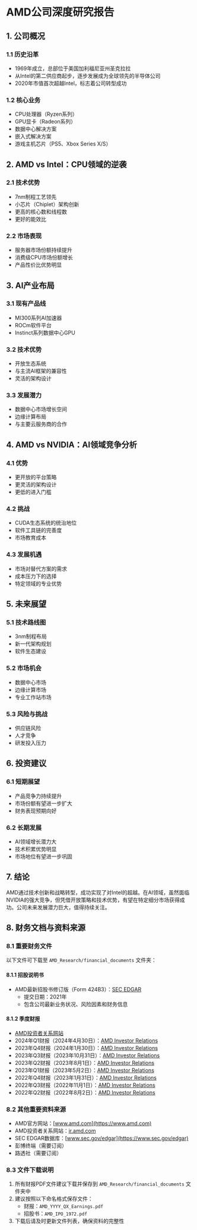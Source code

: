 # AMD公司深度研究报告

## 1. 公司概况
### 1.1 历史沿革
- 1969年成立，总部位于美国加利福尼亚州圣克拉拉
- 从Intel的第二供应商起步，逐步发展成为全球领先的半导体公司
- 2020年市值首次超越Intel，标志着公司转型成功

### 1.2 核心业务
- CPU处理器（Ryzen系列）
- GPU显卡（Radeon系列）
- 数据中心解决方案
- 嵌入式解决方案
- 游戏主机芯片（PS5、Xbox Series X/S）

## 2. AMD vs Intel：CPU领域的逆袭
### 2.1 技术优势
- 7nm制程工艺领先
- 小芯片（Chiplet）架构创新
- 更高的核心数和线程数
- 更好的能效比

### 2.2 市场表现
- 服务器市场份额持续提升
- 消费级CPU市场份额增长
- 产品性价比优势明显

## 3. AI产业布局
### 3.1 现有产品线
- MI300系列AI加速器
- ROCm软件平台
- Instinct系列数据中心GPU

### 3.2 技术优势
- 开放生态系统
- 与主流AI框架的兼容性
- 灵活的架构设计

### 3.3 发展潜力
- 数据中心市场增长空间
- 边缘计算布局
- 与主要云服务商的合作

## 4. AMD vs NVIDIA：AI领域竞争分析
### 4.1 优势
- 更开放的平台策略
- 更灵活的架构设计
- 更低的进入门槛

### 4.2 挑战
- CUDA生态系统的统治地位
- 软件工具链的完善度
- 市场教育成本

### 4.3 发展机遇
- 市场对替代方案的需求
- 成本压力下的选择
- 特定领域的专业优势

## 5. 未来展望
### 5.1 技术路线图
- 3nm制程布局
- 新一代架构规划
- 软件生态建设

### 5.2 市场机会
- 数据中心市场
- 边缘计算市场
- 专业工作站市场

### 5.3 风险与挑战
- 供应链风险
- 人才竞争
- 研发投入压力

## 6. 投资建议
### 6.1 短期展望
- 产品竞争力持续提升
- 市场份额有望进一步扩大
- 财务表现预期向好

### 6.2 长期发展
- AI领域增长潜力大
- 技术积累优势明显
- 市场地位有望进一步巩固

## 7. 结论
AMD通过技术创新和战略转型，成功实现了对Intel的超越。在AI领域，虽然面临NVIDIA的强大竞争，但凭借开放策略和技术优势，有望在特定细分市场获得成功。公司未来发展潜力巨大，值得持续关注。

## 8. 财务文档与资料来源
### 8.1 重要财务文件
以下文件可下载至 `AMD_Research/financial_documents` 文件夹：

#### 8.1.1 招股说明书
- AMD最新招股书修订版（Form 424B3）：[SEC EDGAR](https://www.sec.gov/Archives/edgar/data/2488/000119312521071625/d83168d424b3.htm)
  - 提交日期：2021年
  - 包含公司最新业务状况、风险因素和财务信息

#### 8.1.2 季度财报
- [AMD投资者关系网站](https://ir.amd.com/)
- 2024年Q1财报（2024年4月30日）：[AMD Investor Relations](https://ir.amd.com/news-events/press-releases/detail/1065/amd-reports-first-quarter-2024-financial-results)
- 2023年Q4财报（2024年1月30日）：[AMD Investor Relations](https://ir.amd.com/news-events/press-releases/detail/1057/amd-reports-fourth-quarter-and-full-year-2023-financial-results)
- 2023年Q3财报（2023年10月31日）：[AMD Investor Relations](https://ir.amd.com/news-events/press-releases/detail/1049/amd-reports-third-quarter-2023-financial-results)
- 2023年Q2财报（2023年8月1日）：[AMD Investor Relations](https://ir.amd.com/news-events/press-releases/detail/1041/amd-reports-second-quarter-2023-financial-results)
- 2023年Q1财报（2023年5月2日）：[AMD Investor Relations](https://ir.amd.com/news-events/press-releases/detail/1033/amd-reports-first-quarter-2023-financial-results)
- 2022年Q4财报（2023年1月31日）：[AMD Investor Relations](https://ir.amd.com/news-events/press-releases/detail/1025/amd-reports-fourth-quarter-and-full-year-2022-financial-results)
- 2022年Q3财报（2022年11月1日）：[AMD Investor Relations](https://ir.amd.com/news-events/press-releases/detail/1017/amd-reports-third-quarter-2022-financial-results)
- 2022年Q2财报（2022年8月2日）：[AMD Investor Relations](https://ir.amd.com/news-events/press-releases/detail/1009/amd-reports-second-quarter-2022-financial-results)

### 8.2 其他重要资料来源
- AMD官方网站：[www.amd.com](https://www.amd.com)
- AMD投资者关系网站：[ir.amd.com](https://ir.amd.com)
- SEC EDGAR数据库：[www.sec.gov/edgar](https://www.sec.gov/edgar)
- 彭博终端（需要订阅）
- 路透社（需要订阅）

### 8.3 文件下载说明
1. 所有财报PDF文件建议下载并保存到 `AMD_Research/financial_documents` 文件夹中
2. 建议按照以下命名格式保存文件：
   - 财报：`AMD_YYYY_QX_Earnings.pdf`
   - 招股书：`AMD_IPO_1972.pdf`
3. 下载后请及时更新文件列表，确保资料的完整性 